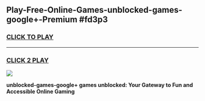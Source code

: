 
## Play-Free-Online-Games-unblocked-games-google+-Premium #fd3p3
<h3>
<a href="https://premium.freeplayer.one?title=unblocked-games-google+&ref=8M">CLICK TO PLAY</a></h3>
<hr>

<h3>
<a href="https://premium.freeplayer.one?title=unblocked-games-google+&ref=8M">CLICK 2 PLAY</a>
  
</h3>

<a href="https://premium.freeplayer.one?title=unblocked-games-google+&ref=8M"><img src="https://clearcache.store/games.png"></a>


**unblocked-games-google+ games unblocked: Your Gateway to Fun and Accessible Online Gaming**
